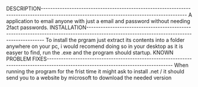 DESCRIPTION-------------------------------------------------------------------------------------------------------------------------------------------
A application to email anyone with just a email and password without needing 2fact passwords.
INSTALLATION------------------------------------------------------------------------------------------------------------------------------------------
To install the prgram just extract its contents into a folder anywhere on your pc, i would 
recomend doing so in your desktop as it is easyer to find, run the .exe and the program should startup.
KNOWN PROBLEM FIXES-----------------------------------------------------------------------------------------------------------------------------------
When running the program for the frist time it might ask to install .net / it should send you to a website by microsoft to download the needed version
